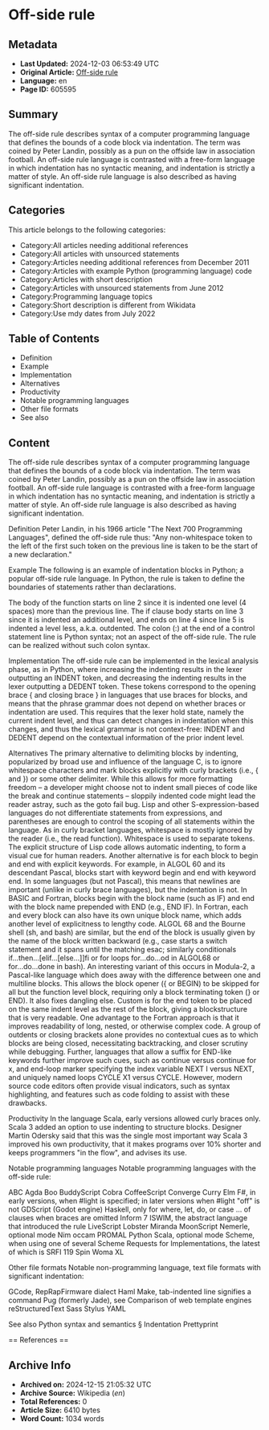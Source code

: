 # Off-side rule

## Metadata
- **Last Updated:** 2024-12-03 06:53:49 UTC
- **Original Article:** [Off-side rule](https://en.wikipedia.org/wiki/Off-side_rule)
- **Language:** en
- **Page ID:** 605595

## Summary
The off-side rule describes syntax of a computer programming language that defines the bounds of a code block via indentation.
The term was coined by Peter Landin, possibly as a pun on the offside law in association football.
An off-side rule language is contrasted with a free-form language in which indentation has no syntactic meaning, and indentation is strictly a matter of style.
An off-side rule language is also described as having significant indentation.

## Categories
This article belongs to the following categories:

- Category:All articles needing additional references
- Category:All articles with unsourced statements
- Category:Articles needing additional references from December 2011
- Category:Articles with example Python (programming language) code
- Category:Articles with short description
- Category:Articles with unsourced statements from June 2012
- Category:Programming language topics
- Category:Short description is different from Wikidata
- Category:Use mdy dates from July 2022

## Table of Contents

- Definition
- Example
- Implementation
- Alternatives
- Productivity
- Notable programming languages
- Other file formats
- See also

## Content

The off-side rule describes syntax of a computer programming language that defines the bounds of a code block via indentation.
The term was coined by Peter Landin, possibly as a pun on the offside law in association football.
An off-side rule language is contrasted with a free-form language in which indentation has no syntactic meaning, and indentation is strictly a matter of style.
An off-side rule language is also described as having significant indentation.

Definition
Peter Landin, in his 1966 article "The Next 700 Programming Languages", defined the off-side rule thus: "Any non-whitespace token to the left of the first such token on the previous line is taken to be the start of a new declaration."

Example
The following is an example of indentation blocks in Python; a popular off-side rule language. 
In Python, the rule is taken to define the boundaries of statements rather than declarations.

The body of the function starts on line 2 since it is indented one level (4 spaces) more than the previous line. The if clause body starts on line 3 since it is indented an additional level, and ends on line 4 since line 5 is indented a level less, a.k.a. outdented.
The colon (:) at the end of a control statement line is Python syntax; not an aspect of the off-side rule. The rule can be realized without such colon syntax.

Implementation
The off-side rule can be implemented in the lexical analysis phase, as in Python, where increasing the indenting results in the lexer outputting an INDENT token, and decreasing the indenting results in the lexer outputting a DEDENT token. These tokens correspond to the opening brace { and closing brace } in languages that use braces for blocks, and means that the phrase grammar does not depend on whether braces or indentation are used. This requires that the lexer hold state, namely the current indent level, and thus can detect changes in indentation when this changes, and thus the lexical grammar is not context-free: INDENT and DEDENT depend on the contextual information of the prior indent level.

Alternatives
The primary alternative to delimiting blocks by indenting, popularized by broad use and influence of the language C, is to ignore whitespace characters and mark blocks explicitly with curly brackets (i.e., { and }) or some other delimiter. While this allows for more formatting freedom – a developer might choose not to indent small pieces of code like the break and continue statements – sloppily indented code might lead the reader astray, such as the goto fail bug.
Lisp and other S-expression-based languages do not differentiate statements from expressions, and parentheses are enough to control the scoping of all statements within the language. As in curly bracket languages, whitespace is mostly ignored by the reader (i.e., the read function). Whitespace is used to separate tokens. The explicit structure of Lisp code allows automatic indenting, to form a visual cue for human readers.
Another alternative is for each block to begin and end with explicit keywords. For example, in ALGOL 60 and its descendant Pascal, blocks start with keyword begin and end with keyword end. In some languages (but not Pascal), this means that newlines are important (unlike in curly brace languages), but the indentation is not. In BASIC and Fortran, blocks begin with the block name (such as IF) and end with the block name prepended with END (e.g., END IF). In Fortran, each and every block can also have its own unique block name, which adds another level of explicitness to lengthy code. ALGOL 68 and the Bourne shell (sh, and bash) are similar, but the end of the block is usually given by the name of the block written backward (e.g., case starts a switch statement and it spans until the matching esac; similarly conditionals if...then...[elif...[else...]]fi or for loops for...do...od in ALGOL68 or for...do...done in bash).
An interesting variant of this occurs in Modula-2, a Pascal-like language which does away with the difference between one and multiline blocks. This allows the block opener ({ or BEGIN) to be skipped for all but the function level block, requiring only a block terminating token (} or END). It also fixes dangling else. Custom is for the end token to be placed on the same indent level as the rest of the block, giving a blockstructure that is very readable.
One advantage to the Fortran approach is that it improves readability of long, nested, or otherwise complex code. A group of outdents or closing brackets alone provides no contextual cues as to which blocks are being closed, necessitating backtracking, and closer scrutiny while debugging. Further, languages that allow a suffix for END-like keywords further improve such cues, such as continue versus continue for x, and  end-loop marker specifying the index variable NEXT I versus NEXT, and  uniquely named loops CYCLE X1 versus CYCLE. However, modern source code editors often provide visual indicators, such as syntax highlighting, and features such as code folding to assist with these drawbacks.

Productivity
In the language Scala, early versions allowed curly braces only. Scala 3 added an option to use indenting to structure blocks. Designer Martin Odersky said that this was the single most important way Scala 3 improved his own productivity, that it makes programs over 10% shorter and keeps programmers "in the flow", and advises its use.

Notable programming languages
Notable programming languages with the off-side rule:

ABC
Agda
Boo
BuddyScript
Cobra
CoffeeScript
Converge
Curry
Elm
F#, in early versions, when #light is specified; in later versions when #light "off" is not
GDScript (Godot engine)
Haskell, only for where, let, do, or case ... of clauses when braces are omitted
Inform 7
ISWIM, the abstract language that introduced the rule
LiveScript
Lobster
Miranda
MoonScript
Nemerle, optional mode
Nim
occam
PROMAL
Python
Scala, optional mode
Scheme, when using one of several Scheme Requests for Implementations, the latest of which is SRFI 119
Spin
Woma
XL

Other file formats
Notable non-programming language, text file formats with significant indentation:

GCode, RepRapFirmware dialect 
Haml
Make, tab-indented line signifies a command
Pug (formerly Jade), see Comparison of web template engines
reStructuredText
Sass
Stylus
YAML

See also
Python syntax and semantics § Indentation
Prettyprint


== References ==

## Archive Info
- **Archived on:** 2024-12-15 21:05:32 UTC
- **Archive Source:** Wikipedia (_en_)
- **Total References:** 0
- **Article Size:** 6410 bytes
- **Word Count:** 1034 words
